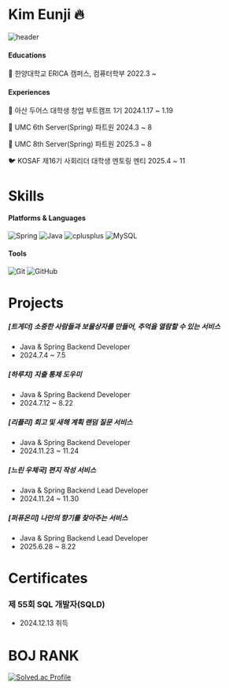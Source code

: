 # Kim Eunji 🔥
![header](https://capsule-render.vercel.app/api?type=waving&color=gradient&height=250&section=header&text=%20&fontSize=90)

#### Educations
🏫 한양대학교 ERICA 캠퍼스, 컴퓨터학부 2022.3 ~

#### Experiences
🎯 아산 두어스 대학생 창업 부트캠프 1기 2024.1.17 ~ 1.19
  
🐶 UMC 6th Server(Spring) 파트원 2024.3 ~ 8

🐶 UMC 8th Server(Spring) 파트원 2025.3 ~ 8

🐦 KOSAF 제16기 사회리더 대학생 멘토링 멘티 2025.4 ~ 11

# Skills
#### Platforms & Languages
<img alt="Spring" src ="https://img.shields.io/badge/Spring-6DB33F.svg?&style=flat-square&logo=Spring&logoColor=white"/> <img alt="Java" src ="https://img.shields.io/badge/Java-007396.svg?&style=flat-square&logo=Java&logoColor=white"/> <img alt="cplusplus" src ="https://img.shields.io/badge/C++-00599C.svg?&style=flat-square&logo=cplusplus&logoColor=white"/>
<img alt="MySQL" src ="https://img.shields.io/badge/MySQL-4479A1.svg?&style=flat-square&logo=MySQL&logoColor=white"/>

#### Tools
<img alt="Git" src ="https://img.shields.io/badge/Git-F05032.svg?&style=flat-square&logo=Git&logoColor=white"/> <img alt="GitHub" src ="https://img.shields.io/badge/GitHub-181717.svg?&style=flat-square&logo=GitHub&logoColor=white"/>

# Projects
##### [트게더] 소중한 사람들과 보물상자를 만들어, 추억을 열람할 수 있는 서비스
* Java & Spring Backend Developer
* 2024.7.4 ~ 7.5

##### [하루치] 지출 통제 도우미
* Java & Spring Backend Developer
* 2024.7.12 ~ 8.22

##### [리플리] 회고 및 새해 계획 랜덤 질문 서비스
* Java & Spring Backend Developer
* 2024.11.23 ~ 11.24

##### [느린 우체국] 편지 작성 서비스
* Java & Spring Backend Lead Developer
* 2024.11.24 ~ 11.30

##### [퍼퓨온미] 나만의 향기를 찾아주는 서비스
* Java & Spring Backend Lead Developer
* 2025.6.28 ~ 8.22

# Certificates
### 제 55회 SQL 개발자(SQLD)
* 2024.12.13 취득

# BOJ RANK
[![Solved.ac Profile](http://mazassumnida.wtf/api/v2/generate_badge?boj=hcg0127)](https://solved.ac/hcg0127/)

